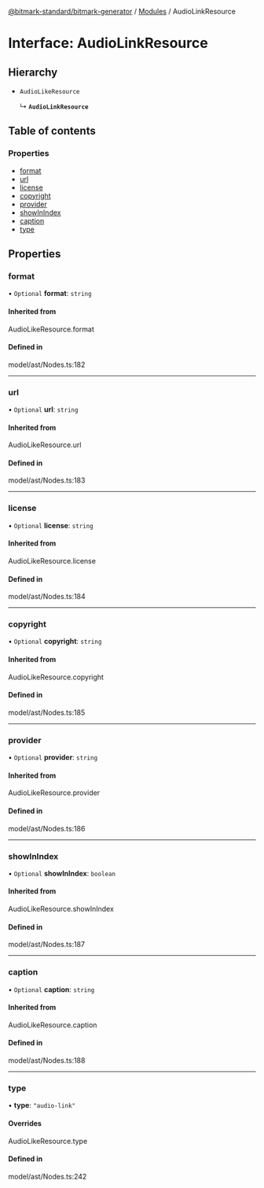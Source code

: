 [@bitmark-standard/bitmark-generator](../API.md) / [Modules](../modules.md) / AudioLinkResource

# Interface: AudioLinkResource

## Hierarchy

- `AudioLikeResource`

  ↳ **`AudioLinkResource`**

## Table of contents

### Properties

- [format](AudioLinkResource.md#format)
- [url](AudioLinkResource.md#url)
- [license](AudioLinkResource.md#license)
- [copyright](AudioLinkResource.md#copyright)
- [provider](AudioLinkResource.md#provider)
- [showInIndex](AudioLinkResource.md#showInIndex)
- [caption](AudioLinkResource.md#caption)
- [type](AudioLinkResource.md#type)

## Properties

### format

• `Optional` **format**: `string`

#### Inherited from

AudioLikeResource.format

#### Defined in

model/ast/Nodes.ts:182

___

### url

• `Optional` **url**: `string`

#### Inherited from

AudioLikeResource.url

#### Defined in

model/ast/Nodes.ts:183

___

### license

• `Optional` **license**: `string`

#### Inherited from

AudioLikeResource.license

#### Defined in

model/ast/Nodes.ts:184

___

### copyright

• `Optional` **copyright**: `string`

#### Inherited from

AudioLikeResource.copyright

#### Defined in

model/ast/Nodes.ts:185

___

### provider

• `Optional` **provider**: `string`

#### Inherited from

AudioLikeResource.provider

#### Defined in

model/ast/Nodes.ts:186

___

### showInIndex

• `Optional` **showInIndex**: `boolean`

#### Inherited from

AudioLikeResource.showInIndex

#### Defined in

model/ast/Nodes.ts:187

___

### caption

• `Optional` **caption**: `string`

#### Inherited from

AudioLikeResource.caption

#### Defined in

model/ast/Nodes.ts:188

___

### type

• **type**: ``"audio-link"``

#### Overrides

AudioLikeResource.type

#### Defined in

model/ast/Nodes.ts:242
